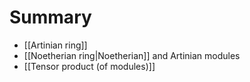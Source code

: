 # Summary
- [[Artinian ring]]
- [[Noetherian ring|Noetherian]] and Artinian modules
- [[Tensor product (of modules)]]